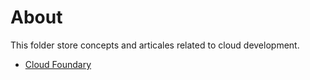 # About
This folder store concepts and articales related to cloud development.
- [Cloud Foundary](https://github.com/kun-dev/cs/blob/master/cloud/cf/readme.md)